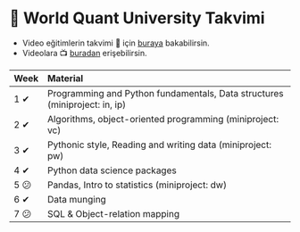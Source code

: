 # 📅 World Quant University Takvimi

* Video eğitimlerin takvimi 📅 için [buraya](https://github.com/yedhrab/YDataScience/tree/6c48d1c5ad84bcbe6cd3cee7501fe78dcfe2c465/WQU%20Data%20Science/res/DS%20Module%20Schedule.pdf) bakabilirsin.
* Videolara 📺 [buradan](https://drive.google.com/open?id=1Y7tfAhXWvdrdzg6uD00T3ZpzStnCjGIB) erişebilirsin.

| Week | Material |
| :--- | :--- |
| 1 ✔ | Programming and Python fundamentals, Data structures \(miniproject: in, ip\) |
| 2 ✔ | Algorithms, object-oriented programming \(miniproject: vc\) |
| 3 ✔ | Pythonic style, Reading and writing data \(miniproject: pw\) |
| 4 ✔ | Python data science packages |
| 5 😕 | Pandas, Intro to statistics \(miniproject: dw\) |
| 6 ✔ | Data munging |
| 7 😕 | SQL & Object-relation mapping |


